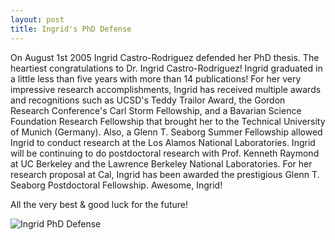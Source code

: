 ```yaml
---
layout: post
title: Ingrid's PhD Defense
---
```


On August 1st 2005 Ingrid Castro-Rodriguez defended her PhD thesis. 
The heartiest congratulations to Dr. Ingrid Castro-Rodriguez! 
Ingrid graduated in a little less than five years with more than 14 publications! 
For her very impressive research accomplishments, Ingrid has received multiple awards and recognitions such as UCSD's Teddy Trailor Award, the Gordon Research Conference's Carl Storm Fellowship, and a Bavarian Science Foundation Research Fellowship that brought her to the Technical University of Munich (Germany).
Also, a Glenn T. Seaborg Summer Fellowship allowed Ingrid to conduct research at the Los Alamos National Laboratories. 
Ingrid will be continuing to do postdoctoral research with Prof. Kenneth Raymond at UC Berkeley and the Lawrence Berkeley National Laboratories. 
For her research proposal at Cal, Ingrid has been awarded the prestigious Glenn T. Seaborg Postdoctoral Fellowship. 
Awesome, Ingrid! 

All the very best & good luck for the future! 

![Ingrid PhD Defense](img/IngridsPhD.jpg)